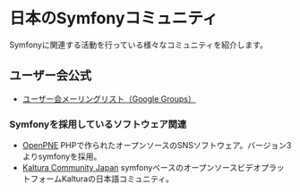 日本のSymfonyコミュニティ
=========================

Symfonyに関連する活動を行っている様々なコミュニティを紹介します。

ユーザー会公式
--------------

- [ユーザー会メーリングリスト（Google Groups）](http://groups.google.com/group/symfony-users-ja)


### Symfonyを採用しているソフトウェア関連

- [OpenPNE](http://www.openpne.jp/)
  PHPで作られたオープンソースのSNSソフトウェア。バージョン3よりsymfonyを採用。
- [Kaltura Community Japan](http://groups.google.com/group/kaltura-community-japan/)
  symfonyベースのオープンソースビデオプラットフォームKalturaの日本語コミュニティ。

